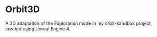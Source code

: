 # Orbit3D
A 3D adaptation of the Exploration mode in my orbit-sandbox project, created using Unreal Engine 4.
